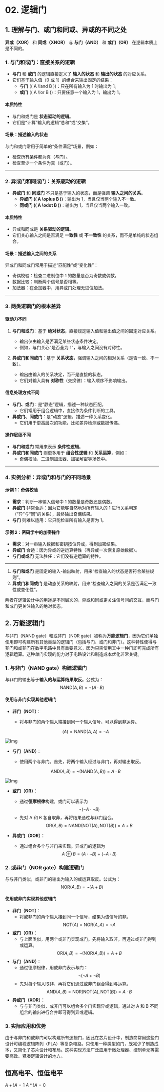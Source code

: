 # 02. 逻辑门
## 1. 理解与门、或门和同或、异或的不同之处
**异或（XOR）** 和 **同或（XNOR）** 与 **与门（AND）** 和 **或门（OR）** 在逻辑本质上是不同的。

### **1. 与门和或门：直接关系的逻辑**
- **与门** 和 **或门** 的逻辑直接定义了 **输入的状态** 和 **输出的状态** 的对应关系。
- 它们基于输入值（0 或 1）的组合来输出固定的结果：
  - **与门** (\( A \land B \))：只在所有输入为 1 时输出为 1。
  - **或门** (\( A \lor B \))：只要任意一个输入为 1，输出为 1。

#### **本质特性**
- 与门和或门是 **状态驱动的逻辑**。
- 它们是“计算”输入的逻辑“总和”或“交集”。

#### **场景：描述输入的状态**
与门和或门常用于简单的“条件满足”场景，例如：
- 检查所有条件都为真（与门）。
- 检查至少一个条件为真（或门）。

---

### **2. 异或门和同或门：关系驱动的逻辑**
- **异或门** 和 **同或门** 不只是基于输入的状态，而是强调 **输入之间的关系**。
  - **异或门 (\( A \oplus B \))**：输出为 1，当且仅当两个输入不一致。
  - **同或门 (\( A \odot B \))**：输出为 1，当且仅当两个输入一致。

#### **本质特性**
- 异或和同或是 **关系驱动的逻辑**。
- 它们关心输入之间是否满足 **一致性** 或 **不一致性** 的关系，而不是单纯的状态组合。

#### **场景：描述输入之间的关系**
异或门和同或门常用于描述“匹配性”或“变化性”：
- 奇偶校验：检查二进制位中 1 的数量是否为奇数或偶数。
- 数据比较：判断两个信号是否相等。
- 加法器：在全加器中，用异或门处理无进位加法。

---

### **3. 两类逻辑门的根本差异**

#### **驱动力不同**
1. **与门和或门**：基于 **绝对状态**，直接规定输入值和输出值之间的固定对应关系。
   - 输出仅由输入是否满足某些状态条件决定。
   - 例如，与门关心“是否全为 1”，与输入之间没有对称性。

2. **异或门和同或门**：基于 **关系状态**，强调输入之间的相对关系（是否一致、不一致）。
   - 输出由输入的关系决定，而不是直接的状态。
   - 它们对输入具有 **对称性**（交换律）：输入顺序不影响输出。

#### **信息处理方式不同**
- **与门、或门**：是“静态”逻辑，描述一种状态匹配。
  - 它们常用于组合逻辑中，直接作为条件判断的工具。
- **异或门、同或门**：是“动态”逻辑，描述一种关系变化。
  - 它们用于更高层次的功能，比如差异检测或数据传递。

#### **操作层级不同**
- **与门和或门** 常用来表示 **条件性逻辑**。
- **异或门和同或门** 则更多用于 **组合性逻辑** 和 **关系运算**，例如：
  - 奇偶校验、二进制加法器、加密解密等场景中。

---

### **4. 实例分析：异或门和与门的不同场景**
#### 示例 1：奇偶校验
- **需求**：判断一串输入信号中 1 的数量是奇数还是偶数。
- **异或门** 非常合适：因为它能够自然地对所有输入的 1 进行关系判定（“异”与“同”的关系），最终输出奇偶结果。
- **与门** 则难以适用：它只能检查所有输入是否为 1。

#### 示例 2：密码学中的加密操作
- **需求**：对一串输入数据和密钥按位异或，得到加密结果。
- **异或门** 合适：因为异或的逆运算特性（再异或一次恢复原始数据）。
- **与门或或门** 无法胜任：它们没有逆运算的特性。

---

1. **与门和或门** 是固定的输入-输出映射，用来“检查输入的状态是否符合某些规则”。
2. **异或门和同或门** 是动态关系的映射，用来“检查输入之间的关系是否满足一致性或变化性”。

两者在逻辑设计中的用途是不同层次的，异或和同或更关注信号间的交互，而与门和或门更关注输入的绝对状态。

## 2. 万能逻辑门
与非门（NAND gate）和或非门（NOR gate）被称为**万能逻辑门**，因为它们单独使用即可构建所有其他类型的逻辑门（包括与门、或门和非门）。这种特性使得与非门和或非门在数字电路中具有重要意义，因为只需使用其中一种门即可完成所有逻辑运算。这种单门实现的能力对于电路设计和制造成本优化非常关键。

### 1. **与非门（NAND gate）构建逻辑门**

与非门的输出等于**输入的与运算结果取反**。公式为：
$$\text{NAND}(A, B) = \neg (A \cdot B)$$

#### 使用与非门实现其他逻辑门
- **非门（NOT）**：
  - 将与非门的两个输入端接到同一个输入信号，可以得到非运算。

  $$(A) = \text{NAND}(A, A) = \neg A$$

![Img](./FILES/02.%20逻辑门.md/img-20241027133141.png)

- **与门（AND）**：
  - 使用两个与非门。首先，将两个输入经过与非门，再对输出取反。
  
  $$\text{AND}(A, B) = \neg(\text{NAND}(A, B)) = A \cdot B$$

![Img](./FILES/02.%20逻辑门.md/img-20241117213814.png)


- **或门（OR）**：
  - 通过**德摩根律**构建，或门可以表示为
   $$ \neg(\neg A \cdot \neg B)$$
  - 先对 A 和 B 各自取非，再将结果通过与非门组合。
  $$\text{OR}(A, B) = \text{NAND}(\text{NOT}(A), \text{NOT}(B)) = A + B$$

- **异或门（XOR）**：
  - 通过组合多个与非门来实现。异或门的逻辑为 
  $$A \oplus B = (A \cdot \neg B) + (\neg A \cdot B)$$

### 2. **或非门（NOR gate）构建逻辑门**

与与非门类似，或非门的输出为输入的或运算取反。公式为：
$$\text{NOR}(A, B) = \neg (A + B)$$
#### 使用或非门实现其他逻辑门
- **非门（NOT）**：
  - 将或非门的两个输入接到同一个信号，结果为该信号的非。
$$
  \text{NOT}(A) = \text{NOR}(A, A) = \neg A
$$
- **或门（OR）**：
  - 与上面类似，用两个或非门实现或门。先将输入取非，再通过或非门得到或运算。
$$
  \text{OR}(A, B) = \neg(\text{NOR}(A, B)) = A + B
$$
- **与门（AND）**：
  - 通过德摩根律，用或非门表示与门：
  $$\neg(\neg A + \neg B)$$
  - 先对每个输入取非，再将它们通过或非门组合得到与运算。
$$
  \text{AND}(A, B) = \text{NOR}(\text{NOT}(A), \text{NOT}(B)) = A \cdot B
$$
- **异或门（XOR）**：
  - 与与非门类似，或非门可以组合多个门实现异或逻辑，通过对 A 和 B 不同组合的输出进行合并即可得到异或逻辑。

### 3. **实际应用和优势**

由于与非门和或非门可以构建所有逻辑门，因此在芯片设计中，制造商常用这些门设计可编程逻辑阵列（PLA）等复杂电路。只使用一种类型的门，既减少了制造成本，又简化了芯片设计和布局。这种实现方法广泛应用于微处理器、控制单元等需要高效、紧凑逻辑设计的地方。

## 恒高电平、恒低电平
$A+!A=1$
$A*!A=0$